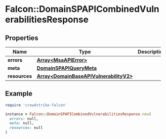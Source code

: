# Falcon::DomainSPAPICombinedVulnerabilitiesResponse

## Properties

| Name | Type | Description | Notes |
| ---- | ---- | ----------- | ----- |
| **errors** | [**Array&lt;MsaAPIError&gt;**](MsaAPIError.md) |  | [optional] |
| **meta** | [**DomainSPAPIQueryMeta**](DomainSPAPIQueryMeta.md) |  |  |
| **resources** | [**Array&lt;DomainBaseAPIVulnerabilityV2&gt;**](DomainBaseAPIVulnerabilityV2.md) |  |  |

## Example

```ruby
require 'crowdstrike-falcon'

instance = Falcon::DomainSPAPICombinedVulnerabilitiesResponse.new(
  errors: null,
  meta: null,
  resources: null
)
```

